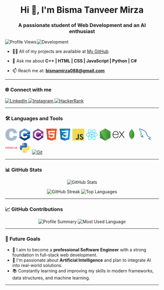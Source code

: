 <h1 align="center">Hi 👋, I'm Bisma Tanveer Mirza</h1>
<h3 align="center">A passionate student of Web Development and an AI enthusiast</h3>

<img align="right" alt="Development" width="400" src="https://i.gifer.com/JXA0.gif">

<p align="left">
  <img src="https://komarev.com/ghpvc/?username=bisma1206&label=Profile%20views&color=0e75b6&style=flat" alt="Profile Views" />
</p>

- 👨‍💻 All of my projects are available at [My GitHub](https://github.com/bisma1206)

- 💬 Ask me about **C++ | HTML | CSS | JavaScript | Python | C#**

- 📫 Reach me at: **bismamirza088@gmail.com**

---

### 🌐 Connect with me

<p align="left">
  <a href="https://www.linkedin.com/in/bisma-tanveer-mirza-133a6a279" target="blank">
    <img align="center" src="https://raw.githubusercontent.com/rahuldkjain/github-profile-readme-generator/master/src/images/icons/Social/linked-in-alt.svg" alt="LinkedIn" height="30" width="40" />
  </a>
  <a href="https://instagram.com/bisma_tanveer_mirza" target="blank">
    <img align="center" src="https://raw.githubusercontent.com/rahuldkjain/github-profile-readme-generator/master/src/images/icons/Social/instagram.svg" alt="Instagram" height="30" width="40" />
  </a>
  <a href="https://www.hackerrank.com/bismamirza088" target="blank">
    <img align="center" src="https://raw.githubusercontent.com/rahuldkjain/github-profile-readme-generator/master/src/images/icons/Social/hackerrank.svg" alt="HackerRank" height="30" width="40" />
  </a>
</p>

---

### 🛠️ Languages and Tools

<p align="left">
  <a href="https://www.cprogramming.com/" target="_blank"><img src="https://raw.githubusercontent.com/devicons/devicon/master/icons/c/c-original.svg" alt="C" width="40" height="40"/></a>
  <a href="https://www.w3schools.com/cpp/" target="_blank"><img src="https://raw.githubusercontent.com/devicons/devicon/master/icons/cplusplus/cplusplus-original.svg" alt="C++" width="40" height="40"/></a>
  <a href="https://learn.microsoft.com/en-us/dotnet/csharp/" target="_blank"><img src="https://raw.githubusercontent.com/devicons/devicon/master/icons/csharp/csharp-original.svg" alt="C#" width="40" height="40"/></a>
  <a href="https://www.w3schools.com/html/" target="_blank"><img src="https://raw.githubusercontent.com/devicons/devicon/master/icons/html5/html5-original.svg" alt="HTML5" width="40" height="40"/></a>
  <a href="https://www.w3schools.com/css/" target="_blank"><img src="https://raw.githubusercontent.com/devicons/devicon/master/icons/css3/css3-original.svg" alt="CSS3" width="40" height="40"/></a>
  <a href="https://developer.mozilla.org/en-US/docs/Web/JavaScript" target="_blank"><img src="https://raw.githubusercontent.com/devicons/devicon/master/icons/javascript/javascript-original.svg" alt="JavaScript" width="40" height="40"/></a>
  <a href="https://reactjs.org/" target="_blank"><img src="https://raw.githubusercontent.com/devicons/devicon/master/icons/react/react-original.svg" alt="React" width="40" height="40"/></a>
  <a href="https://nodejs.org/" target="_blank"><img src="https://raw.githubusercontent.com/devicons/devicon/master/icons/nodejs/nodejs-original.svg" alt="Node.js" width="40" height="40"/></a>
  <a href="https://expressjs.com" target="_blank"><img src="https://raw.githubusercontent.com/devicons/devicon/master/icons/express/express-original.svg" alt="Express" width="40" height="40"/></a>
  <a href="https://www.mongodb.com/" target="_blank"><img src="https://raw.githubusercontent.com/devicons/devicon/master/icons/mongodb/mongodb-original.svg" alt="MongoDB" width="40" height="40"/></a>
  <a href="https://www.mysql.com/" target="_blank"><img src="https://raw.githubusercontent.com/devicons/devicon/master/icons/mysql/mysql-original.svg" alt="MySQL" width="40" height="40"/></a>
  <a href="https://www.oracle.com/" target="_blank"><img src="https://raw.githubusercontent.com/devicons/devicon/master/icons/oracle/oracle-original.svg" alt="Oracle" width="40" height="40"/></a>
  <a href="https://www.python.org" target="_blank"><img src="https://raw.githubusercontent.com/devicons/devicon/master/icons/python/python-original.svg" alt="Python" width="40" height="40"/></a>
  <a href="https://git-scm.com/" target="_blank"><img src="https://www.vectorlogo.zone/logos/git-scm/git-scm-icon.svg" alt="Git" width="40" height="40"/></a>
</p>

---

### 📊 GitHub Stats

<p align="center">
  <img src="https://github-readme-stats.vercel.app/api?username=bisma1206&show_icons=true&theme=default" alt="GitHub Stats" />
</p>

<p align="center">
  <img src="https://streak-stats.demolab.com?user=bisma1206&theme=default" alt="GitHub Streak" />
  <img src="https://github-readme-stats.vercel.app/api/top-langs/?username=bisma1206&layout=compact&langs_count=10&theme=default" alt="Top Languages" />
</p>



---

### 📈 GitHub Contributions

<p align="center">
  <img src="https://github-profile-summary-cards.vercel.app/api/cards/profile-details?username=bisma1206&theme=default" alt="Profile Summary" />
  <img src="https://github-profile-summary-cards.vercel.app/api/cards/most-commit-language?username=bisma1206&theme=default" alt="Most Used Language" />
</p>

---


### 🎯 Future Goals

- 🔭 I aim to become a **professional Software Engineer** with a strong foundation in full-stack web development.  
- 🤖 I'm passionate about **Artificial Intelligence** and plan to integrate AI into real-world solutions.  
- 📚 Constantly learning and improving my skills in modern frameworks, data structures, and machine learning.

---
